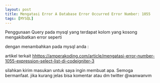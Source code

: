 ```yaml
---
layout: post
title: Mengatasi Error A Database Error Occurred Error Number: 1055
tags: [MYSQL]
---
```


Penggunaan Query pada mysql yang terdapat kolom yang kosong mengakibatkan error 
seperti 
<script src="https://gist.github.com/wanwanvm/b5d01f2996b2cb8ef2f355c8040e2eb3.js"></script>

dengan menambahkan pada mysql anda :


<script src="https://gist.github.com/wanwanvm/10e37078fe01d805000b243ebd59e20b.js"></script>

artikel terkait <a href="https://amperakoding.com/article/mengatasi-error-number-1055-expression-select-list-di-codeigniter-3">hhttps://amperakoding.com/article/mengatasi-error-number-1055-expression-select-list-di-codeigniter-3</a>

silahkan kirim masukan untuk saya ingin membuat apa. Semoga bermanfaat.
jika kurang jelas bisa komentar atau dm twitter @wanwanvm
